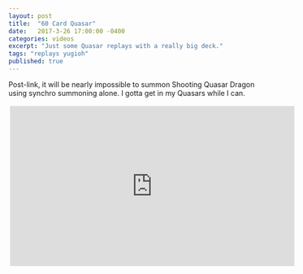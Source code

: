 ```yaml
---
layout: post
title:  "60 Card Quasar"
date:   2017-3-26 17:00:00 -0400
categories: videos
excerpt: "Just some Quasar replays with a really big deck."
tags: "replays yugioh"
published: true
---
```


Post-link, it will be nearly impossible to summon Shooting Quasar Dragon using synchro summoning alone. I gotta get in my Quasars while I can.

<div style="margin:auto;width:560px;padding:3px">

<iframe width="560" height="315" src="https://youtu.be/U4w9xkDH_Rk" frameborder="0" allowfullscreen></iframe>

</div>